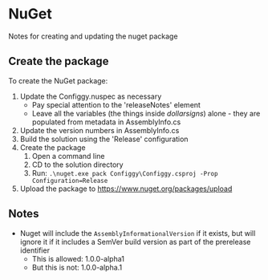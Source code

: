 # NuGet

Notes for creating and updating the nuget package

## Create the package

To create the NuGet package:

1. Update the Configgy.nuspec as necessary
    * Pay special attention to the 'releaseNotes' element
    * Leave all the variables (the things inside $dollar signs$) alone - they are populated from metadata in AssemblyInfo.cs
2. Update the version numbers in AssemblyInfo.cs
3. Build the solution using the 'Release' configuration
4. Create the package
    1. Open a command line
    2. CD to the solution directory
    3. Run: `.\nuget.exe pack Configgy\Configgy.csproj -Prop Configuration=Release`
5. Upload the package to https://www.nuget.org/packages/upload

## Notes

* Nuget will include the `AssemblyInformationalVersion` if it exists, but will ignore it if it includes a SemVer build version as part of the prerelease identifier
    * This is allowed: 1.0.0-alpha1
    * But this is not: 1.0.0-alpha.1
